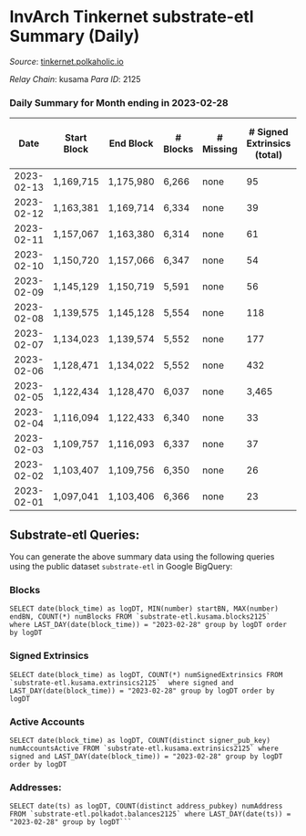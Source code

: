 # InvArch Tinkernet substrate-etl Summary (Daily)

_Source_: [tinkernet.polkaholic.io](https://tinkernet.polkaholic.io)

*Relay Chain*: kusama
*Para ID*: 2125



### Daily Summary for Month ending in 2023-02-28


| Date | Start Block | End Block | # Blocks | # Missing | # Signed Extrinsics (total) | # Active Accounts | # Addresses with Balances | # Events | # Transfers | # XCM Transfers In | # XCM Transfers Out |
| ---- | ----------- | --------- | -------- | --------- | --------------------------- | ----------------- | ------------------------- | -------- | ----------- | ------------------ | ------------------- |
| 2023-02-13 | 1,169,715 | 1,175,980 | 6,266 | none  | 95 | 80 |  | 14,684 | 1,472  |   |   |
| 2023-02-12 | 1,163,381 | 1,169,714 | 6,334 | none  | 39 | 28 | 7,753 | 13,956 | 970  | 9  | 18  |
| 2023-02-11 | 1,157,067 | 1,163,380 | 6,314 | none  | 61 | 43 | 7,753 | 14,214 | 1,133  | 2  | 29  |
| 2023-02-10 | 1,150,720 | 1,157,066 | 6,347 | none  | 54 | 35 | 7,754 | 14,231 | 1,114  | 2  | 26  |
| 2023-02-09 | 1,145,129 | 1,150,719 | 5,591 | none  | 56 | 45 | 7,742 | 12,900 | 1,281  | 3  | 37  |
| 2023-02-08 | 1,139,575 | 1,145,128 | 5,554 | none  | 118 | 79 | 7,741 | 13,746 | 1,717  |   |   |
| 2023-02-07 | 1,134,023 | 1,139,574 | 5,552 | none  | 177 | 135 | 7,741 | 15,021 | 2,598  | 11  | 97  |
| 2023-02-06 | 1,128,471 | 1,134,022 | 5,552 | none  | 432 | 321 | 7,741 | 18,751 | 4,393  | 23  | 238  |
| 2023-02-05 | 1,122,434 | 1,128,470 | 6,037 | none  | 3,465 | 2,754 | 7,803 | 45,157 | 8,187  | 46  |   |
| 2023-02-04 | 1,116,094 | 1,122,433 | 6,340 | none  | 33 | 17 | 8,055 | 38,697 | 7,022  | 1  |   |
| 2023-02-03 | 1,109,757 | 1,116,093 | 6,337 | none  | 37 | 23 | 1,861 | 13,701 | 762  |   |   |
| 2023-02-02 | 1,103,407 | 1,109,756 | 6,350 | none  | 26 | 17 | 1,861 | 13,524 | 631  |   |   |
| 2023-02-01 | 1,097,041 | 1,103,406 | 6,366 | none  | 23 | 15 | 1,861 | 13,364 | 460  | 1  |   |

## Substrate-etl Queries:
You can generate the above summary data using the following queries using the public dataset `substrate-etl` in Google BigQuery:


### Blocks
```
SELECT date(block_time) as logDT, MIN(number) startBN, MAX(number) endBN, COUNT(*) numBlocks FROM `substrate-etl.kusama.blocks2125`  where LAST_DAY(date(block_time)) = "2023-02-28" group by logDT order by logDT
```


### Signed Extrinsics
```
SELECT date(block_time) as logDT, COUNT(*) numSignedExtrinsics FROM `substrate-etl.kusama.extrinsics2125`  where signed and LAST_DAY(date(block_time)) = "2023-02-28" group by logDT order by logDT
```


### Active Accounts
```
SELECT date(block_time) as logDT, COUNT(distinct signer_pub_key) numAccountsActive FROM `substrate-etl.kusama.extrinsics2125` where signed and LAST_DAY(date(block_time)) = "2023-02-28" group by logDT order by logDT
```


### Addresses:
```
SELECT date(ts) as logDT, COUNT(distinct address_pubkey) numAddress FROM `substrate-etl.polkadot.balances2125` where LAST_DAY(date(ts)) = "2023-02-28" group by logDT```

